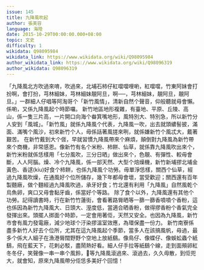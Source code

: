 ```yaml
---
issue: 145
title: 九降風吹起
author: 張美容
language: 海陸
date: 2015-10-29T00:00:00.000+08:00
topic: 文史
difficulty: 1
wikidata: Q98095984
wikidata_link: https://www.wikidata.org/wiki/Q98095984
author_wikidata_link: https://www.wikidata.org/wiki/Q98096319
author_wikidata: Q98096319
---
```

「九降風北方吹過來唷，吹過來，北埔石柿仔紅噹噹哩喲，紅噹噹，竹東阿妹會打扮啊，會打扮，芎林細妹，芎林細妹靚阿旦，啊──，芎林細妹，靚阿旦，靚阿旦。」一群細人仔唱等阿淘哥个「新竹風情」，清新自然个聲音，仰般聽就毋會懶。係喲，又係九降風起个時節囉。
新竹地區地形複雜，有臺地、平原、丘陵、高山，係一隻三片高，一片開口向海个畚箕嘴地形，風特別大、特別急，所以新竹分人安到「風城」。「新竹風」就係九降風个代表，九降風一吹，出去就頭繷髻披，滿面、滿嘴个風沙，初來新竹个人，毋係話著風搓來咧，就係嫌新竹个風忒大，戴著艱苦。
在新竹戴到大个𠊎，早就習慣九降風帶來个麻煩，顛倒對九降風為新竹帶來个商機，非常感恩。像新竹有名个米粉、柿餅、仙草，就係靠九降風吹出來个，新竹米粉就係恁樣用「七分風吹，三分日晒」做出來个，色靚、有彈性、較毋會斷，人人阿腦。燥、冷个九降風，係一部天然、大型个焙燥機，新竹新埔摎北埔金黃色、香逑(kiu)好食个柿餅，也係九降風个功勞。毋單淨恁樣，關西个仙草，經過九降風吹燥，在通風好个位所儲存，幾下年都毋會壞，當受歡迎；關西還有百年製麵廠，做个麵經過九降風吹過，承牙好食；竹北還有利用「九降風」自然風乾个烏魚卵，爽口又毋會黏牙齒，係當好个等路。
除了食个以外，九降風還有其他个功勞。記得讀書時，行在新竹竹蓮街，會看著路脣晒等一篩一篩香噴噴个香粉，這也係因為新竹九降風大、日頭大、溼度低，當適合晒香粉，做得摎香粉个香氣完全發揮出來。頭擺人挷面个時節，一定會用著佢，天然又安全。也因為九降風，新竹市會有風力發電廠，減少地球个汙染摎溫室效應，為環保盡一份力。
新竹南寮係盡多新竹人好去个位所，尤其在這九降風起个季節，當多人在該搞風帆，毋過，最多个係大人細子在漁港脣闊野野个空地上放紙鷂。像鳥仔、像蝶仔、像蜈蚣蟲个紙鷂，飛在藍天下，花剌必駁，盡鬧熱好看。細人仔手拉等紙鷂个線，走到面頰卵紅冬冬仔，笑聲像一串一串个風鈴，𢯭等九降風滾過來、滾過去，久久毋散，到佢兜大，就會知，原來九降風帶分佢恁多美好个回憶！